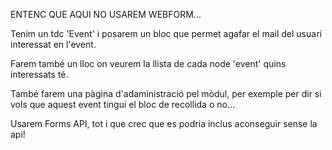 ENTENC QUE AQUI NO USAREM WEBFORM...

Tenim un tdc 'Event' i posarem un bloc que permet agafar el mail del usuari interessat en l'event.

Farem també un lloc on veurem la llista de cada node 'event' quins interessats té.

També farem una pàgina d'adaministració pel mòdul, per exemple per dir si vols que aquest event tingui el bloc de recollida o no...

Usarem Forms API, tot i que crec que es podria inclus aconseguir sense la api!

